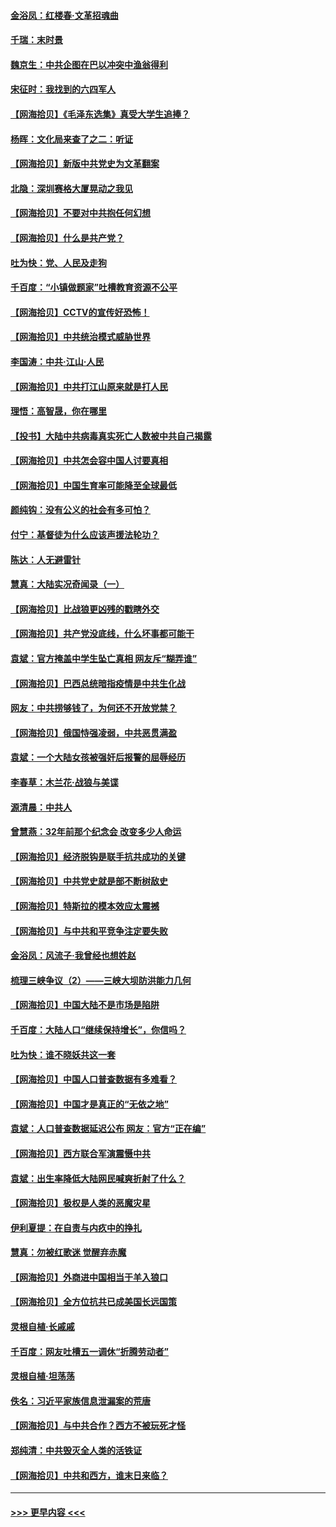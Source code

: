 #### [金浴凤：红楼春·文革招魂曲](../pages/nsc993/n12970354.md?t=05241101) 
#### [千瑞：末时景](../pages/nsc993/n12970337.md?t=05241101) 
#### [魏京生：中共企图在巴以冲突中渔翁得利](../pages/nsc993/n12970286.md?t=05241101) 
#### [宋征时：我找到的六四军人](../pages/nsc993/n12970213.md?t=05241101) 
#### [【网海拾贝】《毛泽东选集》真受大学生追捧？](../pages/nsc993/n12968779.md?t=05241101) 
#### [杨晖：文化局来查了之二：听证](../pages/nsc993/n12966528.md?t=05241101) 
#### [【网海拾贝】新版中共党史为文革翻案](../pages/nsc993/n12967526.md?t=05241101) 
#### [北隐：深圳赛格大厦晃动之我见](../pages/nsc993/n12967393.md?t=05241101) 
#### [【网海拾贝】不要对中共抱任何幻想](../pages/nsc993/n12965222.md?t=05241101) 
#### [【网海拾贝】什么是共产党？](../pages/nsc993/n12962781.md?t=05241101) 
#### [吐为快：党、人民及走狗](../pages/nsc993/n12962747.md?t=05241101) 
#### [千百度：“小镇做题家”吐槽教育资源不公平](../pages/nsc993/n12962705.md?t=05241101) 
#### [【网海拾贝】CCTV的宣传好恐怖！](../pages/nsc993/n12959984.md?t=05241101) 
#### [【网海拾贝】中共统治模式威胁世界](../pages/nsc993/n12957622.md?t=05241101) 
#### [李国涛：中共‧江山‧人民](../pages/nsc993/n12957502.md?t=05241101) 
#### [【网海拾贝】中共打江山原来就是打人民](../pages/nsc993/n12954345.md?t=05241101) 
#### [理悟：高智晟，你在哪里](../pages/nsc993/n12953115.md?t=05241101) 
#### [【投书】大陆中共病毒真实死亡人数被中共自己揭露](../pages/nsc993/n12953050.md?t=05241101) 
#### [【网海拾贝】中共怎会容中国人讨要真相](../pages/nsc993/n12952161.md?t=05241101) 
#### [【网海拾贝】中国生育率可能降至全球最低](../pages/nsc993/n12948793.md?t=05241101) 
#### [颜纯钩：没有公义的社会有多可怕？](../pages/nsc993/n12947626.md?t=05241101) 
#### [付宁：基督徒为什么应该声援法轮功？](../pages/nsc993/n12947233.md?t=05241101) 
#### [陈达：人无避雷针](../pages/nsc993/n12947098.md?t=05241101) 
#### [慧真：大陆实况奇闻录（一）](../pages/nsc993/n12945811.md?t=05241101) 
#### [【网海拾贝】比战狼更凶残的戳瞎外交](../pages/nsc993/n12945717.md?t=05241101) 
#### [【网海拾贝】共产党没底线，什么坏事都可能干](../pages/nsc993/n12942090.md?t=05241101) 
#### [袁斌：官方掩盖中学生坠亡真相 网友斥“糊弄谁”](../pages/nsc993/n12942029.md?t=05241101) 
#### [【网海拾贝】巴西总统暗指疫情是中共生化战](../pages/nsc993/n12938999.md?t=05241101) 
#### [网友：中共捞够钱了，为何还不开放党禁？](../pages/nsc993/n12938952.md?t=05241101) 
#### [【网海拾贝】俄国恃强凌弱，中共恶贯满盈](../pages/nsc993/n12936626.md?t=05241101) 
#### [袁斌：一个大陆女孩被强奸后报警的屈辱经历](../pages/nsc993/n12936547.md?t=05241101) 
#### [李春草：木兰花·战狼与美谍](../pages/nsc993/n12935995.md?t=05241101) 
#### [源清晨：中共人](../pages/nsc993/n12935589.md?t=05241101) 
#### [曾慧燕：32年前那个纪念会 改变多少人命运](../pages/nsc993/n12934233.md?t=05241101) 
#### [【网海拾贝】经济脱钩是联手抗共成功的关键](../pages/nsc993/n12934176.md?t=05241101) 
#### [【网海拾贝】中共党史就是部不断树敌史](../pages/nsc993/n12932844.md?t=05241101) 
#### [【网海拾贝】特斯拉的模本效应太震撼](../pages/nsc993/n12925626.md?t=05241101) 
#### [【网海拾贝】与中共和平竞争注定要失败](../pages/nsc993/n12923326.md?t=05241101) 
#### [金浴凤：风流子‧我曾经也想姓赵](../pages/nsc993/n12920911.md?t=05241101) 
#### [梳理三峡争议（2）——三峡大坝防洪能力几何](../pages/nsc993/n12920173.md?t=05241101) 
#### [【网海拾贝】中国大陆不是市场是陷阱](../pages/nsc993/n12920143.md?t=05241101) 
#### [千百度：大陆人口“继续保持增长”，你信吗？](../pages/nsc993/n12918946.md?t=05241101) 
#### [吐为快：谁不晓妖共这一套](../pages/nsc993/n12918941.md?t=05241101) 
#### [【网海拾贝】中国人口普查数据有多难看？](../pages/nsc993/n12917822.md?t=05241101) 
#### [【网海拾贝】中国才是真正的“无依之地”](../pages/nsc993/n12915845.md?t=05241101) 
#### [袁斌：人口普查数据延迟公布 网友：官方“正在编”](../pages/nsc993/n12915748.md?t=05241101) 
#### [【网海拾贝】西方联合军演震慑中共](../pages/nsc993/n12913466.md?t=05241101) 
#### [袁斌：出生率降低大陆网民喊爽折射了什么？](../pages/nsc993/n12913365.md?t=05241101) 
#### [【网海拾贝】极权是人类的恶魔灾星](../pages/nsc993/n12910697.md?t=05241101) 
#### [伊利夏提：在自责与内疚中的挣扎](../pages/nsc993/n12910493.md?t=05241101) 
#### [慧真：勿被红歌迷 觉醒弃赤魔](../pages/nsc993/n12910485.md?t=05241101) 
#### [【网海拾贝】外商进中国相当于羊入狼口](../pages/nsc993/n12908274.md?t=05241101) 
#### [【网海拾贝】全方位抗共已成美国长远国策](../pages/nsc993/n12906878.md?t=05241101) 
#### [灵根自植‧长戚戚](../pages/nsc993/n12905585.md?t=05241101) 
#### [千百度：网友吐槽五一调休“折腾劳动者”](../pages/nsc993/n12905934.md?t=05241101) 
#### [灵根自植‧坦荡荡](../pages/nsc993/n12905562.md?t=05241101) 
#### [佚名：习近平家族信息泄漏案的荒唐](../pages/nsc993/n12904705.md?t=05241101) 
#### [【网海拾贝】与中共合作？西方不被玩死才怪](../pages/nsc993/n12903873.md?t=05241101) 
#### [郑纯清：中共毁灭全人类的活铁证](../pages/nsc993/n12903785.md?t=05241101) 
#### [【网海拾贝】中共和西方，谁末日来临？](../pages/nsc993/n12903482.md?t=05241101) 

----
#### [ >>> 更早内容 <<< ](../indexes/nsc993-earlier.md)
